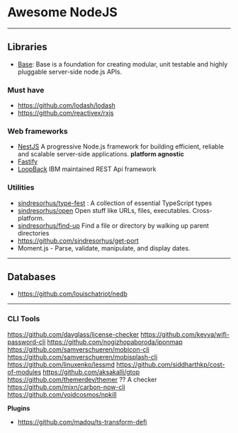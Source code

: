 # Awesome NodeJS

------------------------------------------------------
## Libraries
- [Base](https://github.com/base/base): Base is a foundation for creating modular, unit testable and highly pluggable server-side node.js APIs.

### Must have
* https://github.com/lodash/lodash
* https://github.com/reactivex/rxjs

### Web frameworks
- [NestJS](https://nestjs.com/) A progressive Node.js framework for building efficient, reliable and scalable server-side applications. **platform agnostic**
- [Fastify](/)
- [LoopBack](https://strongloop.com/) IBM maintained REST Api framework

### Utilities
* [sindresorhus/type-fest](https://github.com/sindresorhus/type-fest) : A collection of essential TypeScript types
* [sindresorhus/open](https://github.com/sindresorhus/open) Open stuff like URLs, files, executables. Cross-platform.
* [sindresorhus/find-up](https://github.com/sindresorhus/find-up) Find a file or directory by walking up parent directories
* https://github.com/sindresorhus/get-port
* Moment.js - Parse, validate, manipulate, and display dates.

------------------------------------------------------
## Databases
* https://github.com/louischatriot/nedb

------------------------------------------------------ 
### CLI Tools
https://github.com/davglass/license-checker
https://github.com/kevva/wifi-password-cli
https://github.com/nogizhopaboroda/iponmap
https://github.com/samverschueren/mobicon-cli
https://github.com/samverschueren/mobisplash-cli
https://github.com/linuxenko/lessmd
https://github.com/siddharthkp/cost-of-modules
https://github.com/aksakalli/gtop
https://github.com/themerdev/themer  ?? A checker
https://github.com/mixn/carbon-now-cli
https://github.com/voidcosmos/npkill


**Plugins**
- https://github.com/madou/ts-transform-defi
